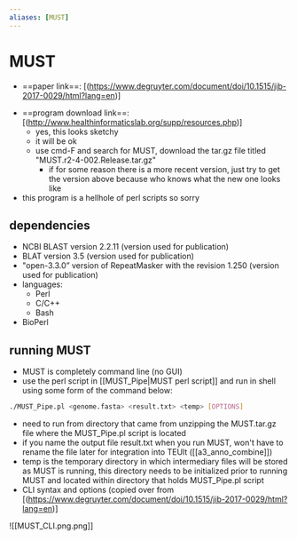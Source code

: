 ```yaml
---
aliases: [MUST]
---
```

# MUST
* ==paper link==: [(https://www.degruyter.com/document/doi/10.1515/jib-2017-0029/html?lang=en)]
- ==program download link==: [(http://www.healthinformaticslab.org/supp/resources.php)]
    * yes, this looks sketchy
    * it will be ok
    * use cmd-F and search for MUST, download the tar.gz file titled  "MUST.r2-4-002.Release.tar.gz" 
	    * if for some reason there is a more recent version, just try to get the version above because who knows what the new one looks like
- this program is a hellhole of perl scripts so sorry


## dependencies
- NCBI BLAST version 2.2.11 (version used for publication)
- BLAT version 3.5 (version used for publication)
- "open-3.3.0” version of RepeatMasker with the revision 1.250 (version used for publication)
- languages:
    - Perl
    - C/C++
    - Bash
- BioPerl

## running MUST 
- MUST is completely command line (no GUI)
- use the perl script in [[MUST_Pipe|MUST perl script]] and run in shell using some form of the command below:

```bash
./MUST_Pipe.pl <genome.fasta> <result.txt> <temp> [OPTIONS]
```

- need to run from directory that came from unzipping the MUST.tar.gz file where the MUST_Pipe.pl script is located
- if you name the output file result.txt when you run MUST, won't have to rename the file later for integration into TEUlt ([[a3_anno_combine]])
- temp is the temporary directory in which intermediary files will be stored as MUST is running, this directory needs to be initialized prior to running MUST and located within directory that holds MUST_Pipe.pl script
- CLI syntax and options (copied over from [(https://www.degruyter.com/document/doi/10.1515/jib-2017-0029/html?lang=en)]

![[MUST_CLI.png.png]]

